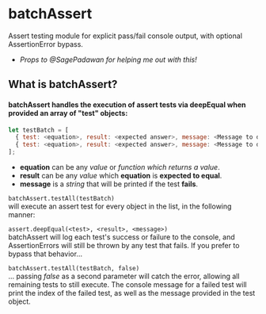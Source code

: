 # batchAssert
Assert testing module for explicit pass/fail console output, with optional AssertionError bypass.
 * _Props to @SagePadawan for helping me out with this!_

## What is batchAssert?
#### batchAssert handles the execution of assert tests via deepEqual when provided an array of "test" objects:
```javascript
let testBatch = [
  { test: <equation>, result: <expected answer>, message: <Message to display on test failure> },
  { test: <equation>, result: <expected answer>, message: <Message to display on test failure> }
];
```
* **equation** can be any *value* or *function which returns a value*.
* **result** can be any *value* which **equation** is **expected to equal**.
* **message** is a *string* that will be printed if the test **fails**.

`batchAssert.testAll(testBatch)` <br>
 will execute an assert test for every object in the list, in the following manner:
 
 `assert.deepEqual(<test>, <result>, <message>)`<br>
 batchAssert will log each test's success or failure to the console, and AssertionErrors will still be thrown by any test that fails. If you prefer to bypass that behavior...
 
 `batchAssert.testAll(testBatch, false)` <br>
 ... passing _false_ as a second parameter will catch the error, allowing all remaining tests to still execute. The console message for a failed test will print the index of the failed test, as well as the message provided in the test object.
